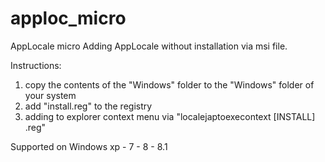 # apploc_micro
AppLocale micro
Adding AppLocale without installation via msi file. 

Instructions:
1) copy the contents of the "Windows" folder to the "Windows" folder of your system
2) add "install.reg" to the registry
3) adding to explorer context menu via "localejaptoexecontext [INSTALL] .reg"

Supported on Windows xp - 7 - 8 - 8.1

